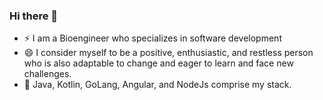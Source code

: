 ### Hi there 👋

- ⚡ I am a Bioengineer who specializes in software development
- 😄 I consider myself to be a positive, enthusiastic, and restless person who is also adaptable to change and eager to learn and face new challenges.
- 🤔 Java, Kotlin, GoLang, Angular, and NodeJs comprise my stack.

<!--
**alejandrojuarez675/alejandrojuarez675** is a ✨ _special_ ✨ repository because its `README.md` (this file) appears on your GitHub profile.

Here are some ideas to get you started:

- 🔭 I’m currently working on ...
- 🌱 I’m currently learning ...
- 👯 I’m looking to collaborate on ...
- 🤔 I’m looking for help with ...
- 💬 Ask me about ...
- 📫 How to reach me: ...
- 😄 Pronouns: ...
- ⚡ Fun fact: ...
-->
